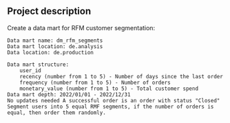 ## **Project description**

Create a data mart for RFM customer segmentation:

    Data mart name: dm_rfm_segments
    Data mart location: de.analysis
    Data location: de.production

    Data mart structure:
        user_id
        recency (number from 1 to 5) - Number of days since the last order
        frequency (number from 1 to 5) - Number of orders
        monetary_value (number from 1 to 5) - Total customer spend 
    Data mart depth: 2022/01/01 - 2022/12/31 
    No updates needed A successful order is an order with status "Closed" 
    Segment users into 5 equal RMF segments, if the number of orders is equal, then order them randomly.
